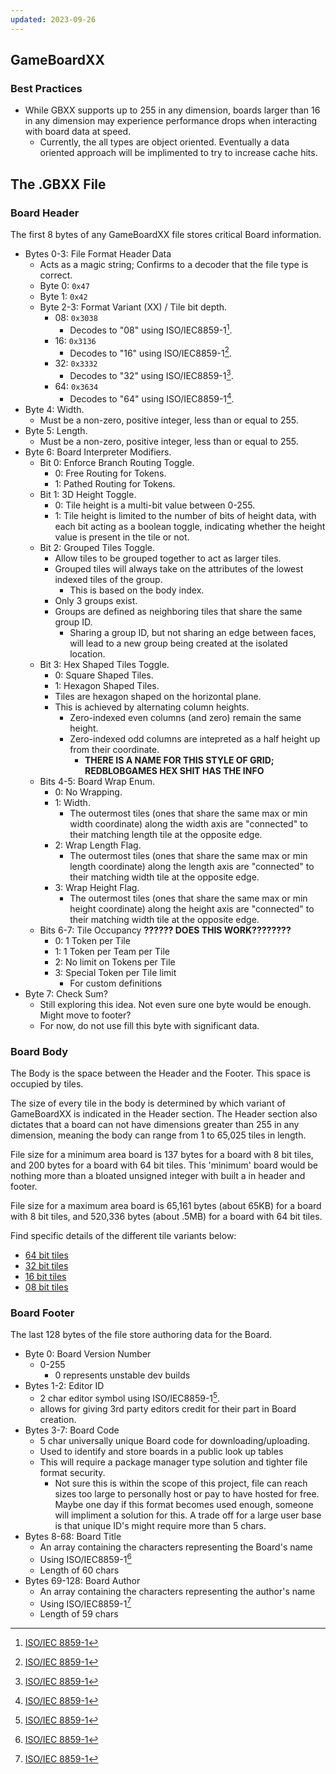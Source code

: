 ```yaml
---
updated: 2023-09-26
---
```

## GameBoardXX
### Best Practices 
- While GBXX supports up to 255 in any dimension, boards larger than 16 in any dimension may experience performance drops when interacting with board data at speed.
	- Currently, the all types are object oriented. Eventually a data oriented approach will be implimented to try to increase cache hits.

## The .GBXX File
### Board Header
The first 8 bytes of any GameBoardXX file stores critical Board information. 
- Bytes 0-3: File Format Header Data
	- Acts as a magic string; Confirms to a decoder that the file type is correct.
	- Byte 0: `0x47`
	- Byte 1: `0x42`
	- Byte 2-3: Format Variant (XX) / Tile bit depth.
		- 08: `0x3038`
			- Decodes to "08" using ISO/IEC8859-1[^ISO/IEC8859-1].
		- 16: `0x3136`
			- Decodes to "16" using ISO/IEC8859-1[^ISO/IEC8859-1].
		- 32: `0x3332`
			- Decodes to "32" using ISO/IEC8859-1[^ISO/IEC8859-1].
		- 64: `0x3634`
			- Decodes to "64" using ISO/IEC8859-1[^ISO/IEC8859-1].
- Byte 4: Width.
    - Must be a non-zero, positive integer, less than or equal to 255.
- Byte 5: Length.
	- Must be a non-zero, positive integer, less than or equal to 255.
- Byte 6: Board Interpreter Modifiers.
	- Bit 0: Enforce Branch Routing Toggle.
		- 0: Free Routing for Tokens.
		- 1: Pathed Routing for Tokens.
	- Bit 1: 3D Height Toggle.
		- 0: Tile height is a multi-bit value between 0-255.
		- 1: Tile height is limited to the number of bits of height data, with each bit acting as a boolean toggle, indicating whether the height value is present in the tile or not.
	- Bit 2: Grouped Tiles Toggle.
		- Allow tiles to be grouped together to act as larger tiles.
		- Grouped tiles will always take on the attributes of the lowest indexed tiles of the group.
			- This is based on the body index.
		- Only 3 groups exist.
		- Groups are defined as neighboring tiles that share the same group ID.
			- Sharing a group ID, but not sharing an edge between faces, will lead to a new group being created at the isolated location.
	- Bit 3: Hex Shaped Tiles Toggle.
		- 0: Square Shaped Tiles.
		- 1: Hexagon Shaped Tiles.
		- Tiles are hexagon shaped on the horizontal plane.
		- This is achieved by alternating column heights. 
			- Zero-indexed even columns (and zero) remain the same height.
			- Zero-indexed odd columns are intepreted as a half height up from their coordinate.
				- **THERE IS A NAME FOR THIS STYLE OF GRID; REDBLOBGAMES HEX SHIT HAS THE INFO**
	- Bits 4-5: Board Wrap Enum.
		- 0: No Wrapping.
		- 1: Width.
			- The outermost tiles (ones that share the same max or min width coordinate) along the width axis are "connected" to their matching length tile at the opposite edge.
		- 2: Wrap Length Flag.
			- The outermost tiles (ones that share the same max or min length coordinate) along the length axis are "connected" to their matching width tile at the opposite edge.
		- 3: Wrap Height Flag.
			- The outermost tiles (ones that share the same max or min height coordinate) along the height axis are "connected" to their matching width tile at the opposite edge.
	- Bits 6-7: Tile Occupancy **?????? DOES THIS WORK????????**
		- 0: 1 Token per Tile
		- 1: 1 Token per Team per Tile
		- 2: No limit on Tokens per Tile
		- 3: Special Token per Tile limit
			- For custom definitions
- Byte 7: Check Sum?
	- Still exploring this idea. Not even sure one byte would be enough. Might move to footer?
	- For now, do not use fill this byte with significant data.


### Board Body
The Body is the space between the Header and the Footer. This space is occupied by tiles.

The size of every tile in the body is determined by which variant of GameBoardXX is indicated in the Header section. The Header section also dictates that a board can not have dimensions greater than 255 in any dimension, meaning the body can range from 1 to 65,025 tiles in length. 

File size for a minimum area board is 137 bytes for a board with 8 bit tiles, and 200 bytes for a board with 64 bit tiles. This 'minimum' board would be nothing more than a bloated unsigned integer with built a in header and footer.

File size for a maximum area board is 65,161 bytes (about 65KB) for a board with 8 bit tiles, and 520,336 bytes (about .5MB) for a board with 64 bit tiles.

Find specific details of the different tile variants below:
- [64 bit tiles](GB64_Tile.md)
- [32 bit tiles](GB32_Tile.md)
- [16 bit tiles](GB16_Tile.md)
- [08 bit tiles](GB08_Tile.md)


### Board Footer
The last 128 bytes of the file store authoring data for the Board.
- Byte 0: Board Version Number
	- 0-255
		- 0 represents unstable dev builds
- Bytes 1-2: Editor ID
	- 2 char editor symbol using ISO/IEC8859-1[^ISO/IEC8859-1].
	- allows for giving 3rd party editors credit for their part in Board creation.
- Bytes 3-7: Board Code
	- 5 char universally unique Board code for downloading/uploading.
	- Used to identify and store boards in a public look up tables
	- This will require a package manager type solution and tighter file format security.
		- Not sure this is within the scope of this project, file can reach sizes too large to personally host or pay to have hosted for free. Maybe one day if this format becomes used enough, someone will impliment a solution for this. A trade off for a large user base is that unique ID's might require more than 5 chars.
- Bytes 8-68: Board Title
	- An array containing the characters representing the Board's name
	- Using ISO/IEC8859-1[^ISO/IEC8859-1]
	- Length of 60 chars
- Bytes 69-128: Board Author
	- An array containing the characters representing the author's name
	- Using ISO/IEC8859-1[^ISO/IEC8859-1]
	- Length of 59 chars



[^ISO/IEC8859-1]: [ISO/IEC 8859-1](https://en.wikipedia.org/wiki/ISO/IEC_8859-1)